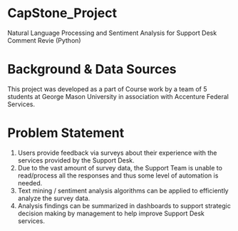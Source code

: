# CapStone_Project
Natural Language Processing and Sentiment Analysis for Support Desk Comment Revie (Python)
# Background & Data Sources
This project was developed as a part of Course work by a team of 5 students at George Mason University in association with Accenture Federal Services.
# Problem Statement
1) Users provide feedback via surveys about their experience with the services provided by the Support Desk.
2) Due to the vast amount of survey data, the Support Team is unable to read/process all the responses and thus some level of automation is needed.
3) Text mining / sentiment analysis algorithms can be applied to efficiently analyze the survey data.
4) Analysis findings can be summarized in dashboards to support strategic decision making by management to help improve Support Desk services. 
